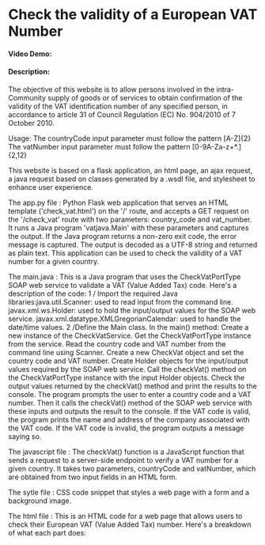 # Check the validity of a European VAT Number
#### Video Demo:  <URL HERE>
#### Description:
The objective of this website is to allow persons involved in the intra-Community supply of goods or of services to obtain confirmation of the validity of the VAT identification number of any specified person, in accordance to article 31 of Council Regulation (EC) No. 904/2010 of 7 October 2010. 

 Usage: The countryCode input parameter must follow the pattern [A-Z]{2} The vatNumber input parameter must follow the pattern [0-9A-Za-z\+\*\.]{2,12}

This website is based on a flask application, an html page, an ajax request, a java request based on classes generated by a .wsdl file, and stylesheet to enhance user experience. 

The app.py file : Python Flask web application that serves an HTML template ('check_vat.html') on the '/' route, and accepts a GET request on the '/check_vat' route with two parameters: country_code and vat_number. It runs a Java program 'vatjava.Main' with these parameters and captures the output. If the Java program returns a non-zero exit code, the error message is captured. The output is decoded as a UTF-8 string and returned as plain text. This application can be used to check the validity of a VAT number for a given country.

The main.java : This is a Java program that uses the CheckVatPortType SOAP web service to validate a VAT (Value Added Tax) code. Here's a description of the code: 
1 / Import the required Java libraries:java.util.Scanner: 
used to read input from the command line. 
javax.xml.ws.Holder: used to hold the input/output values for the SOAP web service. 
javax.xml.datatype.XMLGregorianCalendar: used to handle the date/time values. 
2 /Define the Main class.
In the main() method:
Create a new instance of the CheckVatService.
Get the CheckVatPortType instance from the service.
Read the country code and VAT number from the command line using Scanner.
Create a new CheckVat object and set the country code and VAT number.
Create Holder objects for the input/output values required by the SOAP web service.
Call the checkVat() method on the CheckVatPortType instance with the input Holder objects.
Check the output values returned by the checkVat() method and print the results to the console.
The program prompts the user to enter a country code and a VAT number. Then it calls the checkVat() method of the SOAP web service with these inputs and outputs the result to the console. If the VAT code is valid, the program prints the name and address of the company associated with the VAT code. If the VAT code is invalid, the program outputs a message saying so.

The javascript file : The checkVat() function is a JavaScript function that sends a request to a server-side endpoint to verify a VAT number for a given country. It takes two parameters, countryCode and vatNumber, which are obtained from two input fields in an HTML form.

The sytle file : CSS code snippet that styles a web page with a form and a background image. 

The html file : This is an HTML code for a web page that allows users to check their European VAT (Value Added Tax) number. Here's a breakdown of what each part does:

